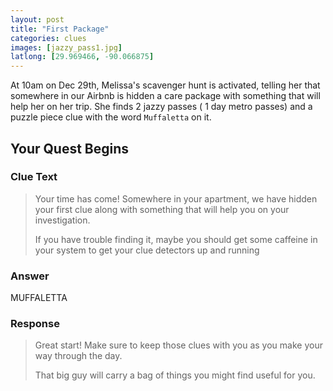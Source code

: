 ```yaml
---
layout: post
title: "First Package"
categories: clues
images: [jazzy_pass1.jpg]
latlong: [29.969466, -90.066875]
---
```


At 10am on Dec 29th, Melissa's scavenger hunt is activated, telling her that somewhere in our Airbnb is hidden a care package with something that will help her on her trip. She finds 2 jazzy passes ( 1 day metro passes) and a puzzle piece clue with the word `Muffaletta` on it.

<!--excerpt-->

## Your Quest Begins
### Clue Text
>Your time has come! Somewhere in your apartment, we have hidden your first clue along with something that will help you on your investigation. <p>If you have trouble finding it, maybe you should get some caffeine in your system to get your clue detectors up and running</p>

### Answer
MUFFALETTA

### Response
>Great start! Make sure to keep those clues with you as you make your way through the day. <p>That big guy will carry a bag of things you might find useful for you.</p>